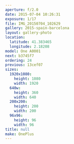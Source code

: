 ```yaml
---
aperture: f/2.0
date: 2015-07-04 10:26:31
exposure: 1/17
file: IMG_20150704_102629
gallery: 2015-spain-barcelona
layout: gallery-photo
location:
  latitude: 41.383465
  longitude: 2.18208
model: One A0001
next: b3745f7
ordering: 24
previous: 13cef07
sizes:
  1920x1080:
    height: 1080
    width: 1920
  640w:
    height: 360
    width: 640
  200x200:
    height: 200
    width: 200
  96x96:
    height: 96
    width: 96
title: null
make: OnePlus
---
```

